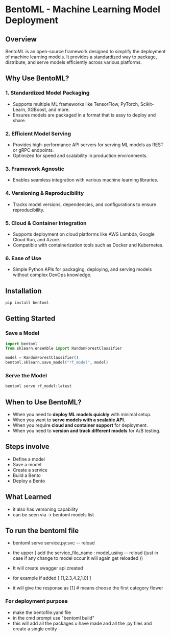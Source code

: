 # BentoML - Machine Learning Model Deployment

## Overview
BentoML is an open-source framework designed to simplify the deployment of machine learning models. It provides a standardized way to package, distribute, and serve models efficiently across various platforms.

## Why Use BentoML?
### 1. **Standardized Model Packaging**
- Supports multiple ML frameworks like TensorFlow, PyTorch, Scikit-Learn, XGBoost, and more.
- Ensures models are packaged in a format that is easy to deploy and share.

### 2. **Efficient Model Serving**
- Provides high-performance API servers for serving ML models as REST or gRPC endpoints.
- Optimized for speed and scalability in production environments.

### 3. **Framework Agnostic**
- Enables seamless integration with various machine learning libraries.

### 4. **Versioning & Reproducibility**
- Tracks model versions, dependencies, and configurations to ensure reproducibility.

### 5. **Cloud & Container Integration**
- Supports deployment on cloud platforms like AWS Lambda, Google Cloud Run, and Azure.
- Compatible with containerization tools such as Docker and Kubernetes.

### 6. **Ease of Use**
- Simple Python APIs for packaging, deploying, and serving models without complex DevOps knowledge.

## Installation
```sh
pip install bentoml
```

## Getting Started
### **Save a Model**
```python
import bentoml
from sklearn.ensemble import RandomForestClassifier

model = RandomForestClassifier()
bentoml.sklearn.save_model("rf_model", model)
```

### **Serve the Model**
```sh
bentoml serve rf_model:latest
```

## When to Use BentoML?
- When you need to **deploy ML models quickly** with minimal setup.
- When you want to **serve models with a scalable API**.
- When you require **cloud and container support** for deployment.
- When you need to **version and track different models** for A/B testing.



## Steps involve
- Define a model
- Save a model
- Create a service
- Build a Bento
- Deploy a Bento


## What Learned
- it also has versoning capability
- can be seen via  -> bentoml models list



## To run the bentoml file 
- bentoml serve service.py:svc -- reload
- the upper ( add the service_file_name : model_using  -- reload (just in case if any change to model occur it will again get reloaded ))

- It will create swagger api created 
- for example if added [
  [1,2.3,4.2,1.0]
]

- it will give the response as [1]  # means choose the first category flower



### For deployment purpose
- make the bentofile.yaml file
- in the cmd prompt use  "bentoml build"
- this will add all the packages u have made and all the .py files and create a single entity
